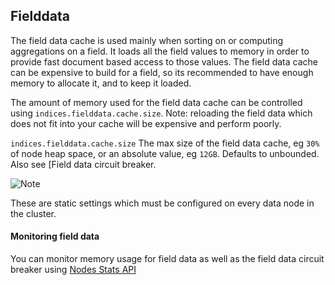 ## Fielddata

The field data cache is used mainly when sorting on or computing aggregations on a field. It loads all the field values to memory in order to provide fast document based access to those values. The field data cache can be expensive to build for a field, so its recommended to have enough memory to allocate it, and to keep it loaded.

The amount of memory used for the field data cache can be controlled using `indices.fielddata.cache.size`. Note: reloading the field data which does not fit into your cache will be expensive and perform poorly.

`indices.fielddata.cache.size`
     The max size of the field data cache, eg `30%` of node heap space, or an absolute value, eg `12GB`. Defaults to unbounded. Also see [Field data circuit breaker. 

![Note](https://www.elastic.co/guide/en/elasticsearch/reference/current/images/icons/note.png)

These are static settings which must be configured on every data node in the cluster.

#### Monitoring field data

You can monitor memory usage for field data as well as the field data circuit breaker using [Nodes Stats API](cluster-nodes-stats.html)

